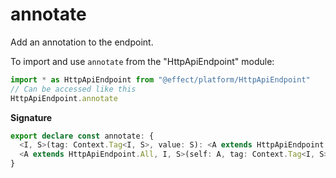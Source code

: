 # annotate

Add an annotation to the endpoint.

To import and use `annotate` from the "HttpApiEndpoint" module:

```ts
import * as HttpApiEndpoint from "@effect/platform/HttpApiEndpoint"
// Can be accessed like this
HttpApiEndpoint.annotate
```

**Signature**

```ts
export declare const annotate: {
  <I, S>(tag: Context.Tag<I, S>, value: S): <A extends HttpApiEndpoint.All>(self: A) => A
  <A extends HttpApiEndpoint.All, I, S>(self: A, tag: Context.Tag<I, S>, value: S): A
}
```
